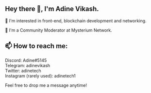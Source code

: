## Hey there 👋, I'm Adine Vikash.

👀 I'm interested in front-end, blockchain development and networking.

🌱 I'm a Community Moderator at Mysterium Network.

## 📫 How to reach me:

Discord: Adine#5145  
Telegram: adinevikash  
Twitter: adinetech  
Instagram (rarely used): adinetech1  

Feel free to drop me a message anytime!
